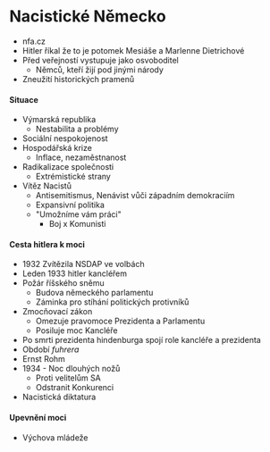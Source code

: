 # Nacistické Německo

- nfa.cz
- Hitler říkal že to je potomek Mesiáše a Marlenne Dietrichové
- Před veřejností vystupuje jako osvoboditel
	- Němců, kteří žijí pod jinými národy
- Zneužití historických pramenů

#### Situace
- Výmarská republika
	- Nestabilita a problémy
- Sociální nespokojenost
- Hospodářská krize
	- Inflace, nezaměstnanost
- Radikalizace společnosti
	- Extrémistické strany
- Vítěz Nacistů
	- Antisemitismus, Nenávist vůči západním demokraciím
	- Expansivní politika
	- "Umožníme vám práci"
		- Boj x Komunisti

#### Cesta hitlera k moci
- 1932 Zvítězila NSDAP ve volbách
- Leden 1933 hitler kancléřem
- Požár říšského sněmu
	- Budova německého parlamentu
	- Záminka pro stíhání politických protivníků
- Zmocňovací zákon
	- Omezuje pravomoce Prezidenta a Parlamentu
	- Posiluje moc Kancléře
- Po smrti prezidenta hindenburga spojí role kancléře a prezidenta
- Období *fuhrera*
- Ernst Rohm
- 1934 - Noc dlouhých nožů
	- Proti velitelům SA
	- Odstranit Konkurenci
- Nacistická diktatura

#### Upevnění moci
- Výchova mládeže
